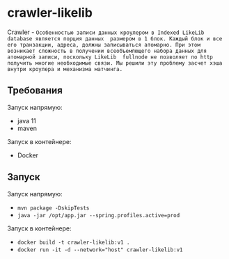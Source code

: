 # crawler-likelib

Crawler - `Особенностью записи данных кроулером в Indexed LikeLib database является порция данных 
размером в 1 блок. Каждый блок и все его транзакции, адреса, должны записываться атомарно. При этом 
возникает сложность в получении всеобъемлющего набора данных для атомарной записи, поскольку LikeLib 
fullnode не позволяет по http получить многие необходимые связи. Мы решили эту проблему засчет хэша 
внутри кроулера и механизма матчинга.`

## Требования

Запуск напрямую:
* java 11
* maven

Запуск в контейнере:
* Docker

## Запуск

Запуск напрямую:
* `mvn package -DskipTests`
* `java -jar /opt/app.jar --spring.profiles.active=prod`

Запуск в контейнере: 
* `docker build -t crawler-likelib:v1 .`
* `docker run -it -d --network="host" crawler-likelib:v1`

